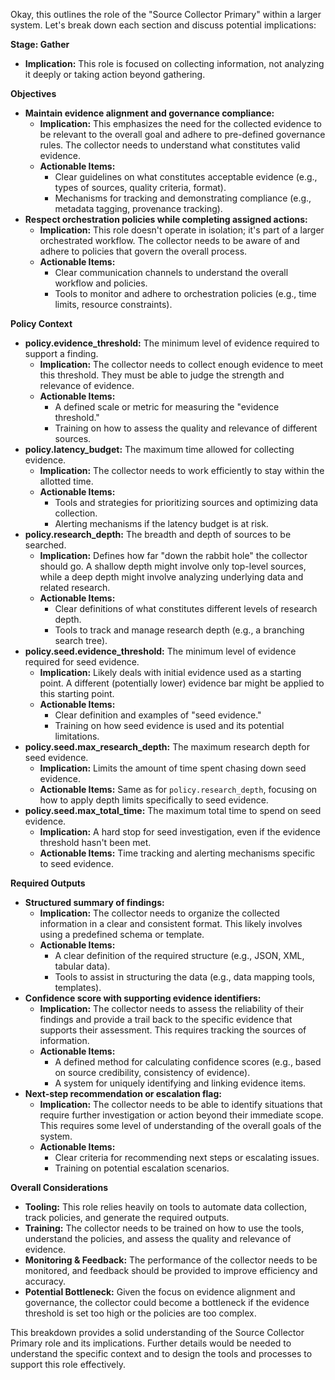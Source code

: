 Okay, this outlines the role of the "Source Collector Primary" within a larger system. Let's break down each section and discuss potential implications:

**Stage: Gather**

*   **Implication:** This role is focused on collecting information, not analyzing it deeply or taking action beyond gathering.

**Objectives**

*   **Maintain evidence alignment and governance compliance:**
    *   **Implication:** This emphasizes the need for the collected evidence to be relevant to the overall goal and adhere to pre-defined governance rules. The collector needs to understand what constitutes valid evidence.
    *   **Actionable Items:**
        *   Clear guidelines on what constitutes acceptable evidence (e.g., types of sources, quality criteria, format).
        *   Mechanisms for tracking and demonstrating compliance (e.g., metadata tagging, provenance tracking).
*   **Respect orchestration policies while completing assigned actions:**
    *   **Implication:** This role doesn't operate in isolation; it's part of a larger orchestrated workflow. The collector needs to be aware of and adhere to policies that govern the overall process.
    *   **Actionable Items:**
        *   Clear communication channels to understand the overall workflow and policies.
        *   Tools to monitor and adhere to orchestration policies (e.g., time limits, resource constraints).

**Policy Context**

*   **policy.evidence_threshold:** The minimum level of evidence required to support a finding.
    *   **Implication:** The collector needs to collect enough evidence to meet this threshold.  They must be able to judge the strength and relevance of evidence.
    *   **Actionable Items:**
        *   A defined scale or metric for measuring the "evidence threshold."
        *   Training on how to assess the quality and relevance of different sources.
*   **policy.latency_budget:** The maximum time allowed for collecting evidence.
    *   **Implication:** The collector needs to work efficiently to stay within the allotted time.
    *   **Actionable Items:**
        *   Tools and strategies for prioritizing sources and optimizing data collection.
        *   Alerting mechanisms if the latency budget is at risk.
*   **policy.research_depth:**  The breadth and depth of sources to be searched.
    *   **Implication:** Defines how far "down the rabbit hole" the collector should go. A shallow depth might involve only top-level sources, while a deep depth might involve analyzing underlying data and related research.
    *   **Actionable Items:**
        *   Clear definitions of what constitutes different levels of research depth.
        *   Tools to track and manage research depth (e.g., a branching search tree).
*   **policy.seed.evidence_threshold:** The minimum level of evidence required for seed evidence.
    *   **Implication:** Likely deals with initial evidence used as a starting point.  A different (potentially lower) evidence bar might be applied to this starting point.
    *   **Actionable Items:**
        *   Clear definition and examples of "seed evidence."
        *   Training on how seed evidence is used and its potential limitations.
*   **policy.seed.max_research_depth:** The maximum research depth for seed evidence.
    *   **Implication:** Limits the amount of time spent chasing down seed evidence.
    *   **Actionable Items:**  Same as for `policy.research_depth`, focusing on how to apply depth limits specifically to seed evidence.
*   **policy.seed.max_total_time:** The maximum total time to spend on seed evidence.
    *   **Implication:**  A hard stop for seed investigation, even if the evidence threshold hasn't been met.
    *   **Actionable Items:**  Time tracking and alerting mechanisms specific to seed evidence.

**Required Outputs**

*   **Structured summary of findings:**
    *   **Implication:** The collector needs to organize the collected information in a clear and consistent format.  This likely involves using a predefined schema or template.
    *   **Actionable Items:**
        *   A clear definition of the required structure (e.g., JSON, XML, tabular data).
        *   Tools to assist in structuring the data (e.g., data mapping tools, templates).
*   **Confidence score with supporting evidence identifiers:**
    *   **Implication:**  The collector needs to assess the reliability of their findings and provide a trail back to the specific evidence that supports their assessment.  This requires tracking the sources of information.
    *   **Actionable Items:**
        *   A defined method for calculating confidence scores (e.g., based on source credibility, consistency of evidence).
        *   A system for uniquely identifying and linking evidence items.
*   **Next-step recommendation or escalation flag:**
    *   **Implication:** The collector needs to be able to identify situations that require further investigation or action beyond their immediate scope. This requires some level of understanding of the overall goals of the system.
    *   **Actionable Items:**
        *   Clear criteria for recommending next steps or escalating issues.
        *   Training on potential escalation scenarios.

**Overall Considerations**

*   **Tooling:**  This role relies heavily on tools to automate data collection, track policies, and generate the required outputs.
*   **Training:** The collector needs to be trained on how to use the tools, understand the policies, and assess the quality and relevance of evidence.
*   **Monitoring & Feedback:** The performance of the collector needs to be monitored, and feedback should be provided to improve efficiency and accuracy.
*   **Potential Bottleneck:** Given the focus on evidence alignment and governance, the collector could become a bottleneck if the evidence threshold is set too high or the policies are too complex.

This breakdown provides a solid understanding of the Source Collector Primary role and its implications.  Further details would be needed to understand the specific context and to design the tools and processes to support this role effectively.